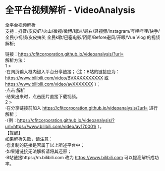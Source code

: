 # 全平台视频解析 - VideoAnalysis
全平台视频解析  
支持：抖音/皮皮虾/火山/微视/微博/绿洲/最右/轻视频/instagram/哔哩哔哩/快手/全民小视频/皮皮搞笑 全民k歌/巴塞电影/陌陌/Before避风/开眼/Vue Vlog 的视频解析;  
  
链接：https://cfitcorporation.github.io/videoanalysis/?url=  
解析方法：  
1 >  
·在网页输入框内键入平台分享链接；（注：B站的链接应为：https://www.bilibili.com/video/BVXXXXXXXXXX 或 https://www.bilibili.com/video/avXXXXXXX ）；  
·点击 解析  
·结果出来时，点击图片直接下载视频。  
2 >  
·在分享链接前加入 https://cfitcorporation.github.io/videoanalysis/?url=  进行解析；  
·（例：https://cfitcorporation.github.io/videoanalysis/?url=https://www.bilibili.com/video/av170001/ ）。   
【提醒】  
如果解析失败，请注意：  
·您复制的链接是否属于以上所述平台中；  
·如果短链接无法解析请将其还原；  
·B站链接https://m.bilibili.com 改为 https://www.bilibili.com 可以提高解析成功率。  

